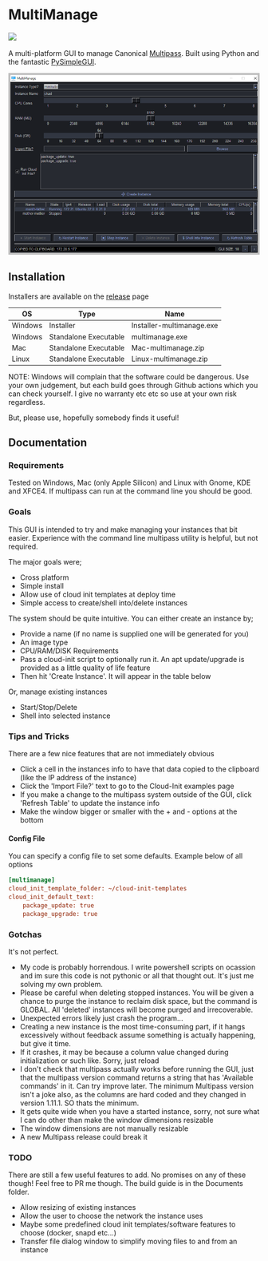 # MultiManage

<img src="images/MultiManage-Logo.ico" width="20%">

A multi-platform GUI to manage Canonical [Multipass](https://multipass.run). Built using Python and the fantastic [PySimpleGUI](https://www.pysimplegui.org/).

![](images/screenshot.png)

## Installation 
Installers are available on the [release](https://github.com/rootisgod/MultiManage/releases) page

| OS      	| Type                  	| Name                      	|
|---------	|-----------------------	|---------------------------	|
| Windows 	| Installer             	| Installer-multimanage.exe 	|
| Windows 	| Standalone Executable 	| multimanage.exe           	|
| Mac     	| Standalone Executable 	| Mac-multimanage.zip       	|
| Linux   	| Standalone Executable 	| Linux-multimanage.zip     	|


NOTE: Windows will complain that the software could be dangerous. Use your own judgement, but each build goes through Github actions which you can check yourself. I give no warranty etc etc so use at your own risk regardless.

But, please use, hopefully somebody finds it useful!

## Documentation

### Requirements

Tested on Windows, Mac (only Apple Silicon) and Linux with Gnome, KDE and XFCE4. If multipass can run at the command line you should be good.

### Goals

This GUI is intended to try and make managing your instances that bit easier. Experience with the command line multipass utility is helpful, but not required.

The major goals were;
 - Cross platform
 - Simple install
 - Allow use of cloud init templates at deploy time
 - Simple access to create/shell into/delete instances
 
The system should be quite intuitive. You can either create an instance by;
 - Provide a name (if no name is supplied one will be generated for you)
 - An image type
 - CPU/RAM/DISK Requirements
 - Pass a cloud-init script to optionally run it. An apt update/upgrade is provided as a little quality of life feature
 - Then hit 'Create Instance'. It will appear in the table below

Or, manage existing instances
 - Start/Stop/Delete
 - Shell into selected instance

### Tips and Tricks

There are a few nice features that are not immediately obvious

 - Click a cell in the instances info to have that data copied to the clipboard (like the IP address of the instance)
 - Click the 'Import File?' text to go to the Cloud-Init examples page
 - If you make a change to the multipass system outside of the GUI, click 'Refresh Table' to update the instance info
 - Make the window bigger or smaller with the + and - options at the bottom

#### Config File

You can specify a config file to set some defaults. Example below of all options

```ini
[multimanage]
cloud_init_template_folder: ~/cloud-init-templates
cloud_init_default_text:
    package_update: true
    package_upgrade: true
```

### Gotchas

It's not perfect. 

 - My code is probably horrendous. I write powershell scripts on ocassion and im sure this code is not pythonic or all that thought out. It's just me solving my own problem.
 - Please be careful when deleting stopped instances. You will be given a chance to purge the instance to reclaim disk space, but the command is GLOBAL. All 'deleted' instances will become purged and irrecoverable.
 - Unexpected errors likely just crash the program...
 - Creating a new instance is the most time-consuming part, if it hangs excessively without feedback assume something is actually happening, but give it time.
 - If it crashes, it may be because a column value changed during initialization or such like. Sorry, just reload
 - I don't check that multipass actually works before running the GUI, just that the multipass version command returns a string that has 'Available commands' in it. Can try improve later. The minimum Multipass version isn't a joke also, as the columns are hard coded and they changed in version 1.11.1. SO thats the minimum.
 - It gets quite wide when you have a started instance, sorry, not sure what I can do other than make the window dimensions resizable
 - The window dimensions are not manually resizable
 - A new Multipass release could break it

### TODO

There are still a few useful features to add. No promises on any of these though! Feel free to PR me though. The build guide is in the Documents folder.

 - Allow resizing of existing instances
 - Allow the user to choose the network the instance uses
 - Maybe some predefined cloud init templates/software features to choose (docker, snapd etc...)
 - Transfer file dialog window to simplify moving files to and from an instance
